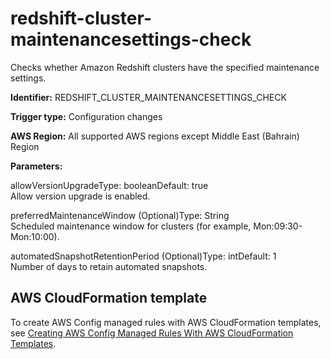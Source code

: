 # redshift\-cluster\-maintenancesettings\-check<a name="redshift-cluster-maintenancesettings-check"></a>

Checks whether Amazon Redshift clusters have the specified maintenance settings\. 

**Identifier:** REDSHIFT\_CLUSTER\_MAINTENANCESETTINGS\_CHECK

**Trigger type:** Configuration changes

**AWS Region:** All supported AWS regions except Middle East \(Bahrain\) Region

**Parameters:**

allowVersionUpgradeType: booleanDefault: true  
Allow version upgrade is enabled\.

preferredMaintenanceWindow \(Optional\)Type: String  
Scheduled maintenance window for clusters \(for example, Mon:09:30\-Mon:10:00\)\.

automatedSnapshotRetentionPeriod \(Optional\)Type: intDefault: 1  
Number of days to retain automated snapshots\.

## AWS CloudFormation template<a name="w26aac11c31c17b7d277c15"></a>

To create AWS Config managed rules with AWS CloudFormation templates, see [Creating AWS Config Managed Rules With AWS CloudFormation Templates](aws-config-managed-rules-cloudformation-templates.md)\.